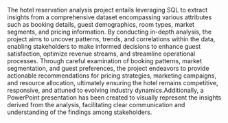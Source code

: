
The hotel reservation analysis project entails leveraging SQL to extract insights from a comprehensive dataset encompassing various attributes such as booking details, guest demographics, room types, market segments, and pricing information. By conducting in-depth analysis, the project aims to uncover patterns, trends, and correlations within the data, enabling stakeholders to make informed decisions to enhance guest satisfaction, optimize revenue streams, and streamline operational processes. Through careful examination of booking patterns, market segmentation, and guest preferences, the project endeavors to provide actionable recommendations for pricing strategies, marketing campaigns, and resource allocation, ultimately ensuring the hotel remains competitive, responsive, and attuned to evolving industry dynamics.Additionally, a PowerPoint presentation has been created to visually represent the insights derived from the analysis, facilitating clear communication and understanding of the findings among stakeholders.







